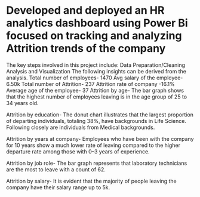 # Developed and deployed an HR analytics dashboard using Power Bi focused on tracking and analyzing Attrition trends of the company
The key steps involved in this project include:
Data Preparation/Cleaning
Analysis and Visualization
 The following insights can be derived from the analysis.
Total number of employees- 1470
Avg salary of the employee- 6.50k
Total number of Attrition- 237
Attrition rate of company -16.1%
Average age of the employee- 37
Attrition by age- The bar graph shows that the highest number of employees leaving is in the age group of 25 to 34 years old.

Attrition by education- The donut chart illustrates that the largest proportion of departing individuals, totaling 38%, have backgrounds in Life Science. Following closely are individuals from Medical backgrounds.
 
Attrition by years at company- Employees who have been with the company for 10 years show a much lower rate of leaving compared to the higher departure rate among those with 0–3 years of experience.

Attrition by job role- The bar graph represents that laboratory technicians are the most to leave with a count of 62.

Attrition by salary- It is evident that the majority of people leaving the company have their salary range up to 5k.

